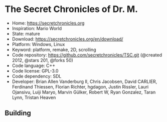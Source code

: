 # The Secret Chronicles of Dr. M.

- Home: https://secretchronicles.org
- Inspiration: Mario World
- State: mature
- Download: https://secretchronicles.org/en/download/
- Platform: Windows, Linux
- Keyword: platform, remake, 2D, scrolling
- Code repository: https://github.com/secretchronicles/TSC.git (@created 2012, @stars 201, @forks 50)
- Code language: C++
- Code license: GPL-3.0
- Code dependency: SDL
- Developer: Brian Allen Vanderburg II, Chris Jacobsen, David CARLIER, Ferdinand Thiessen, Florian Richter, hgdagon, Justin Rissler, Lauri Ojansivu, Luiji Maryo, Marvin Gülker, Robert W, Ryan Gonzalez, Taran Lynn, Tristan Heaven

## Building
